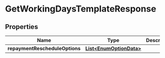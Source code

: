 
# GetWorkingDaysTemplateResponse

## Properties
Name | Type | Description | Notes
------------ | ------------- | ------------- | -------------
**repaymentRescheduleOptions** | [**List&lt;EnumOptionData&gt;**](EnumOptionData.md) |  |  [optional]



